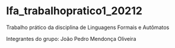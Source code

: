 # lfa_trabalhopratico1_20212
Trabalho prático da disciplina de Linguagens Formais e Autômatos

Integrantes do grupo: João Pedro Mendonça Oliveira
